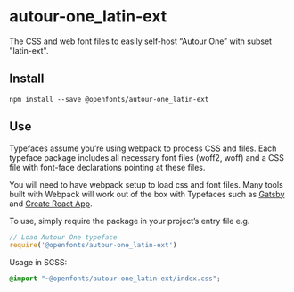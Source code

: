 
# autour-one_latin-ext

The CSS and web font files to easily self-host “Autour One” with subset "latin-ext".

## Install

`npm install --save @openfonts/autour-one_latin-ext`

## Use

Typefaces assume you’re using webpack to process CSS and files. Each typeface
package includes all necessary font files (woff2, woff) and a CSS file with
font-face declarations pointing at these files.

You will need to have webpack setup to load css and font files. Many tools built
with Webpack will work out of the box with Typefaces such as [Gatsby](https://github.com/gatsbyjs/gatsby)
and [Create React App](https://github.com/facebookincubator/create-react-app).

To use, simply require the package in your project’s entry file e.g.

```javascript
// Load Autour One typeface
require('@openfonts/autour-one_latin-ext')
```

Usage in SCSS:
```scss
@import "~@openfonts/autour-one_latin-ext/index.css";
```
